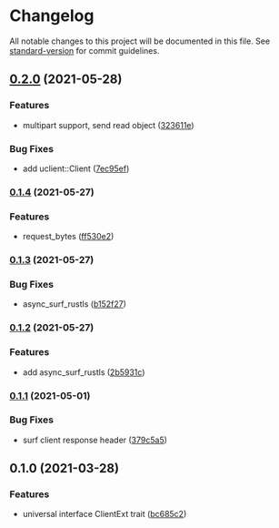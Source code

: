 # Changelog

All notable changes to this project will be documented in this file. See [standard-version](https://github.com/conventional-changelog/standard-version) for commit guidelines.

## [0.2.0](https://github.com/fMeow/uclient/compare/v0.1.4...v0.2.0) (2021-05-28)


### Features

* multipart support, send read object ([323611e](https://github.com/fMeow/uclient/commit/323611eaab6277e2011b2ce1b04c8a2b7cbdd85d))


### Bug Fixes

* add uclient::Client ([7ec95ef](https://github.com/fMeow/uclient/commit/7ec95efefb51cc78589f2a22aed2857c75be0298))

### [0.1.4](https://github.com/fMeow/uclient/compare/v0.1.3...v0.1.4) (2021-05-27)


### Features

* request_bytes ([ff530e2](https://github.com/fMeow/uclient/commit/ff530e21849b598cf325a6e730e543da99cad057))

### [0.1.3](https://github.com/fMeow/uclient/compare/v0.1.2...v0.1.3) (2021-05-27)


### Bug Fixes

* async_surf_rustls ([b152f27](https://github.com/fMeow/uclient/commit/b152f27c7b97b951c4cefe04bcc7995224ef416f))

### [0.1.2](https://github.com/fMeow/uclient/compare/v0.1.1...v0.1.2) (2021-05-27)


### Features

* add async_surf_rustls ([2b5931c](https://github.com/fMeow/uclient/commit/2b5931cce41610deb9f54dd2fe476f025edc8457))

### [0.1.1](https://github.com/fMeow/uclient/compare/v0.1.0...v0.1.1) (2021-05-01)


### Bug Fixes

* surf client response header ([379c5a5](https://github.com/fMeow/uclient/commit/379c5a5f88cb7dfcda88ebd135511564a727b248))

## 0.1.0 (2021-03-28)


### Features

* universal interface ClientExt trait ([bc685c2](https://github.com/fMeow/uclient/commit/bc685c2a2fb5c6b62157b3bc614a779bf3a69702))
